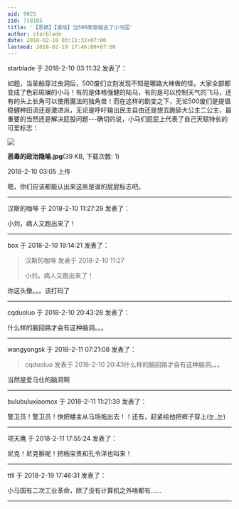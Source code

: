 ```yaml
---
aid: 9025
zid: 738105
title: '【恶搞】【渣绘】当500废穿越去了小马国'
author: starblade
date: 2018-02-10 03:11:32+07:00
lastmod: 2018-02-19 17:46:00+07:00
---
```


starblade 于 2018-2-10 03:11:32 发表了：

如题，当圣船穿过虫洞后，500废们立刻发现不知是哪路大神做的怪，大家全部都变成了色彩斑斓的小马！有的是体格强健的陆马，有的是可以控制天气的飞马，还有的头上长角可以使用魔法的独角兽！而在这样的剧变之下，无论500废们是提倡稳健种田流还是激进派，无论是呼吁输出民主自由还是想去跪舔大公主二公主，最重要的当然还是解决屁股问题---确切的说，小马们屁屁上代表了自己天赋特长的可爱标志：

![](https://cdn.jsdelivr.net/gh/lzjluzijie/beichao@main/img/030551ubuabz40t0puy44y.jpg)



**恶毒的政治隐喻.jpg**(39 KB, 下载次数: 1)



2018-2-10 03:05 上传



嗯，你们应该都能认出来这些是谁的屁屁标志吧。

---------

汉斯的咖啡 于 2018-2-10 11:27:29 发表了：

小刘，病人又跑出来了！

---------

box 于 2018-2-10 19:14:21 发表了：

> 汉斯的咖啡 发表于 2018-2-10 11:27
> 
> 小刘，病人又跑出来了！



你这头像。。。该打码了

---------

cqduoluo 于 2018-2-10 20:43:28 发表了：

什么样的脑回路才会有这种脑洞。。。

---------

wangyongsk 于 2018-2-11 07:21:08 发表了：

> cqduoluo 发表于 2018-2-10 20:43什么样的脑回路才会有这种脑洞。。。



当然是爱马仕的脑洞啊

---------

bulubuluxiaomox 于 2018-2-11 11:21:39 发表了：

警卫员！警卫员！快把楼主从马场拖出去！！还有，赶紧给他把裤子穿上(눈\_눈)

---------

项天鹰 于 2018-2-11 17:55:24 发表了：

尼克！尼克察呢！把杨宝贵和孔令洋也叫来！

---------

ttll 于 2018-2-19 17:46:31 发表了：

小马国有二次工业革命，除了没有计算机之外啥都有……

---------

